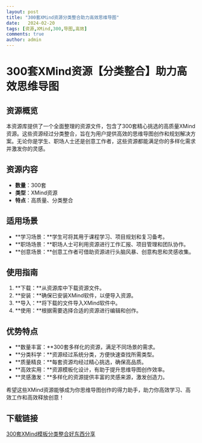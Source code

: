 ```yaml
---
layout: post
title: "300套XMind资源分类整合助力高效思维导图"
date:   2024-02-20
tags: [资源,XMind,300,导图,高效]
comments: true
author: admin
---
```

# 300套XMind资源【分类整合】助力高效思维导图

## 资源概览

本资源库提供了一个全面整理的资源文件，包含了300套精心挑选的高质量XMind资源。这些资源经过分类整合，旨在为用户提供高效的思维导图创作和规划解决方案。无论你是学生、职场人士还是创意工作者，这些资源都能满足你的多样化需求并激发你的灵感。

## 资源内容

- **数量**：300套
- **类型**：XMind资源
- **特点**：高质量、分类整合

## 适用场景

- **学习场景：**学生可将其用于课程学习、项目规划和复习备考。
- **职场场景：**职场人士可利用资源进行工作汇报、项目管理和团队协作。
- **创意场景：**创意工作者可借助资源进行头脑风暴、创意构思和灵感收集。

## 使用指南

1. **下载：**从资源库中下载资源文件。
2. **安装：**确保已安装XMind软件，以便导入资源。
3. **导入：**将下载的文件导入XMind软件中。
4. **使用：**根据需要选择合适的资源进行编辑和创作。

## 优势特点

- **数量丰富：**300套多样化的资源，满足不同场景的需求。
- **分类科学：**资源经过系统分类，方便快速查找所需类型。
- **质量精良：**每套资源均经过精心挑选，确保高品质。
- **高效实用：**资源模板化设计，有助于提升思维导图创作效率。
- **灵感激发：**多样化的资源提供丰富的灵感来源，激发创造力。

希望这些XMind资源能够成为你思维导图创作的得力助手，助力你高效学习、高效工作和高效释放创意！

## 下载链接

[300套XMind模板分类整合好东西分享](https://pan.quark.cn/s/c614e019981e)